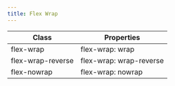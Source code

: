 ```yaml
---
title: Flex Wrap
---
```


| Class       | Properties               |
| ----------- | ------------------------ |
| flex-wrap | flex-wrap: wrap |
| flex-wrap-reverse | flex-wrap: wrap-reverse |
| flex-nowrap | flex-wrap: nowrap |